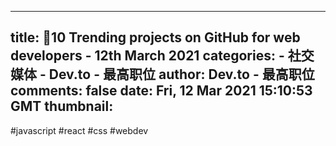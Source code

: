 
---
title: 🚀10 Trending projects on GitHub for web developers - 12th March 2021
categories: 
    - 社交媒体
    - Dev.to - 最高职位
author: Dev.to - 最高职位
comments: false
date: Fri, 12 Mar 2021 15:10:53 GMT
thumbnail: 
---

<div>   
#javascript #react #css #webdev  
</div>
            
